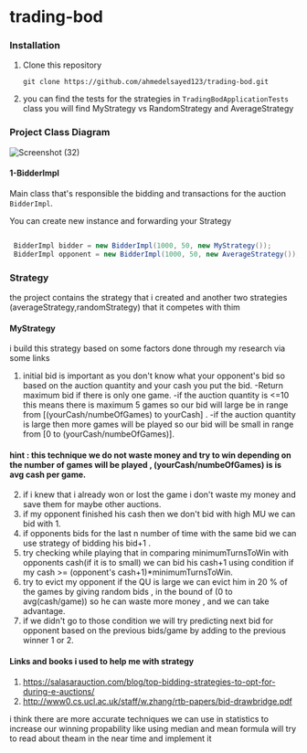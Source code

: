 # trading-bod
### Installation
1. Clone this repository
    ```commandline
    git clone https://github.com/ahmedelsayed123/trading-bod.git
    ```
2. you can find the tests for the strategies in `TradingBodApplicationTests` class you will find MyStrategy vs RandomStrategy and AverageStrategy    


    
### Project Class Diagram
![Screenshot (32)](https://user-images.githubusercontent.com/9481273/212879752-ece6bf8c-7f73-47dc-ad8d-1ab717204609.png)

#### 1-BidderImpl
Main class that's responsible the bidding and transactions for the auction `BidderImpl`. 

You can create new instance and forwarding your Strategy
```java

 BidderImpl bidder = new BidderImpl(1000, 50, new MyStrategy());
 BidderImpl opponent = new BidderImpl(1000, 50, new AverageStrategy());
```

### Strategy

the project contains the strategy that i created and another two strategies (averageStrategy,randomStrategy) that it competes with thim

#### MyStrategy
i build this strategy based on some factors done through my research via some links 
1. initial bid is important as you don't know what your opponent's bid  so based on the auction quantity and your cash you put the bid.
-Return maximum bid if there is only one game.
-if the auction quantity is <=10 this means there is maximum 5 games so our bid will large be in range from [(yourCash/numbeOfGames) to yourCash] .
-if the auction quantity is large then more games will be played so our bid will be small in range from [0 to (yourCash/numbeOfGames)].
 #### hint : this technique we do not waste money and try to win depending on the number of games will be played , (yourCash/numbeOfGames) is is avg cash per game.
2. if i knew that i already won or lost the game i don't waste my money and save them for maybe other auctions.
3. if my opponent finished his cash then we don't bid with high MU we can bid with 1.
4. if opponents bids for the last n number of time with the same bid we can use strategy of bidding his bid+1 .
5. try checking while playing that in comparing minimumTurnsToWin with opponents cash(if it is to small) we can bid his cash+1 using condition if my cash >= (opponent's cash+1)*minimumTurnsToWin.
6. try to evict my opponent if the QU is large we can evict him in 20 % of the games by giving random bids , in the bound of (0 to avg(cash/game)) so he can waste more money , and we can take advantage.
7. if we didn't go to those condition we will try predicting next bid for opponent based on the previous bids/game by adding to the previous winner 1 or 2.

#### Links and books i used to help me with strategy
1. https://salasarauction.com/blog/top-bidding-strategies-to-opt-for-during-e-auctions/ 
2. http://www0.cs.ucl.ac.uk/staff/w.zhang/rtb-papers/bid-drawbridge.pdf

i think there are more accurate techniques we can use in statistics to increase our winning propability like using median and mean formula will try to read about theam in the near time and implement it 



    
